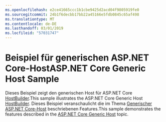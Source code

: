 ```yaml
---
ms.openlocfilehash: e2ce41665ccc1b1cbe9425d2acd04f9805919fe0
ms.sourcegitcommit: 24b1f6decbb17bb22a45166e5fdb0845c65af498
ms.translationtype: MT
ms.contentlocale: de-DE
ms.lasthandoff: 03/01/2019
ms.locfileid: "57031747"
---
```

# <a name="aspnet-core-generic-host-sample"></a><span data-ttu-id="56547-101">Beispiel für generischen ASP.NET Core-Host</span><span class="sxs-lookup"><span data-stu-id="56547-101">ASP.NET Core Generic Host Sample</span></span>

<span data-ttu-id="56547-102">Dieses Beispiel zeigt den generischen Host für ASP.NET Core [HostBuilder](https://docs.microsoft.com/dotnet/api/microsoft.extensions.hosting.ihostedservice).</span><span class="sxs-lookup"><span data-stu-id="56547-102">This sample illustrates the ASP.NET Core Generic Host [HostBuilder](https://docs.microsoft.com/dotnet/api/microsoft.extensions.hosting.ihostedservice).</span></span> <span data-ttu-id="56547-103">Dieses Beispiel veranschaulicht die im Thema [Generischer ASP.NET Core-Host](https://docs.microsoft.com/aspnet/core/fundamentals/host/generic-host) beschriebenen Features.</span><span class="sxs-lookup"><span data-stu-id="56547-103">This sample demonstrates the features described in the [ASP.NET Core Generic Host](https://docs.microsoft.com/aspnet/core/fundamentals/host/generic-host) topic.</span></span>

